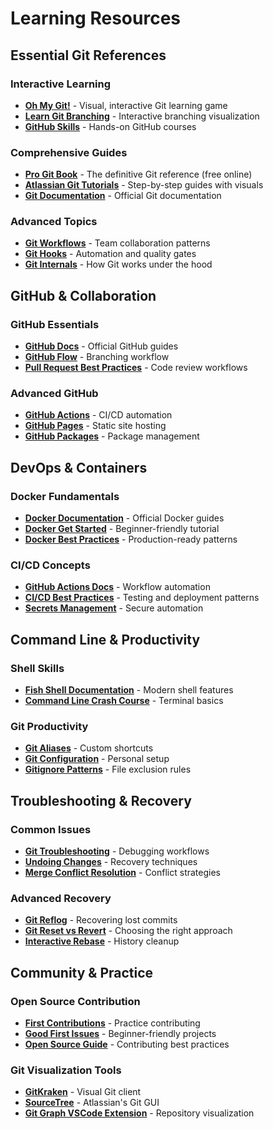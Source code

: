 # Learning Resources

## Essential Git References

### Interactive Learning
- **[Oh My Git!](https://ohmygit.org/)** - Visual, interactive Git learning game
- **[Learn Git Branching](https://learngitbranching.js.org/)** - Interactive branching visualization
- **[GitHub Skills](https://skills.github.com/)** - Hands-on GitHub courses

### Comprehensive Guides
- **[Pro Git Book](https://git-scm.com/book)** - The definitive Git reference (free online)
- **[Atlassian Git Tutorials](https://www.atlassian.com/git/tutorials)** - Step-by-step guides with visuals
- **[Git Documentation](https://git-scm.com/doc)** - Official Git documentation

### Advanced Topics
- **[Git Workflows](https://www.atlassian.com/git/tutorials/comparing-workflows)** - Team collaboration patterns
- **[Git Hooks](https://git-scm.com/docs/githooks)** - Automation and quality gates
- **[Git Internals](https://git-scm.com/book/en/v2/Git-Internals-Plumbing-and-Porcelain)** - How Git works under the hood

## GitHub & Collaboration

### GitHub Essentials
- **[GitHub Docs](https://docs.github.com/)** - Official GitHub guides
- **[GitHub Flow](https://docs.github.com/en/get-started/quickstart/github-flow)** - Branching workflow
- **[Pull Request Best Practices](https://docs.github.com/en/pull-requests/collaborating-with-pull-requests)** - Code review workflows

### Advanced GitHub
- **[GitHub Actions](https://docs.github.com/en/actions)** - CI/CD automation
- **[GitHub Pages](https://docs.github.com/en/pages)** - Static site hosting
- **[GitHub Packages](https://docs.github.com/en/packages)** - Package management

## DevOps & Containers

### Docker Fundamentals
- **[Docker Documentation](https://docs.docker.com/)** - Official Docker guides
- **[Docker Get Started](https://docs.docker.com/get-started/)** - Beginner-friendly tutorial
- **[Docker Best Practices](https://docs.docker.com/develop/best-practices/)** - Production-ready patterns

### CI/CD Concepts
- **[GitHub Actions Docs](https://docs.github.com/en/actions)** - Workflow automation
- **[CI/CD Best Practices](https://docs.github.com/en/actions/guides)** - Testing and deployment patterns
- **[Secrets Management](https://docs.github.com/en/actions/security-guides/encrypted-secrets)** - Secure automation

## Command Line & Productivity

### Shell Skills
- **[Fish Shell Documentation](https://fishshell.com/docs/current/)** - Modern shell features
- **[Command Line Crash Course](https://developer.mozilla.org/en-US/docs/Learn/Tools_and_testing/Understanding_client-side_tools/Command_line)** - Terminal basics

### Git Productivity
- **[Git Aliases](https://git-scm.com/book/en/v2/Git-Basics-Git-Aliases)** - Custom shortcuts
- **[Git Configuration](https://git-scm.com/book/en/v2/Customizing-Git-Git-Configuration)** - Personal setup
- **[Gitignore Patterns](https://www.atlassian.com/git/tutorials/saving-changes/gitignore)** - File exclusion rules

## Troubleshooting & Recovery

### Common Issues
- **[Git Troubleshooting](https://git-scm.com/book/en/v2/Git-Tools-Debugging-with-Git)** - Debugging workflows
- **[Undoing Changes](https://www.atlassian.com/git/tutorials/undoing-changes)** - Recovery techniques
- **[Merge Conflict Resolution](https://www.atlassian.com/git/tutorials/using-branches/merge-conflicts)** - Conflict strategies

### Advanced Recovery
- **[Git Reflog](https://www.atlassian.com/git/tutorials/rewriting-history/git-reflog)** - Recovering lost commits
- **[Git Reset vs Revert](https://www.atlassian.com/git/tutorials/undoing-changes/git-reset)** - Choosing the right approach
- **[Interactive Rebase](https://www.atlassian.com/git/tutorials/rewriting-history/git-rebase)** - History cleanup

## Community & Practice

### Open Source Contribution
- **[First Contributions](https://github.com/firstcontributions/first-contributions)** - Practice contributing
- **[Good First Issues](https://goodfirstissue.dev/)** - Beginner-friendly projects
- **[Open Source Guide](https://opensource.guide/)** - Contributing best practices

### Git Visualization Tools
- **[GitKraken](https://www.gitkraken.com/)** - Visual Git client
- **[SourceTree](https://www.sourcetreeapp.com/)** - Atlassian's Git GUI
- **[Git Graph VSCode Extension](https://marketplace.visualstudio.com/items?itemName=mhutchie.git-graph)** - Repository visualization

